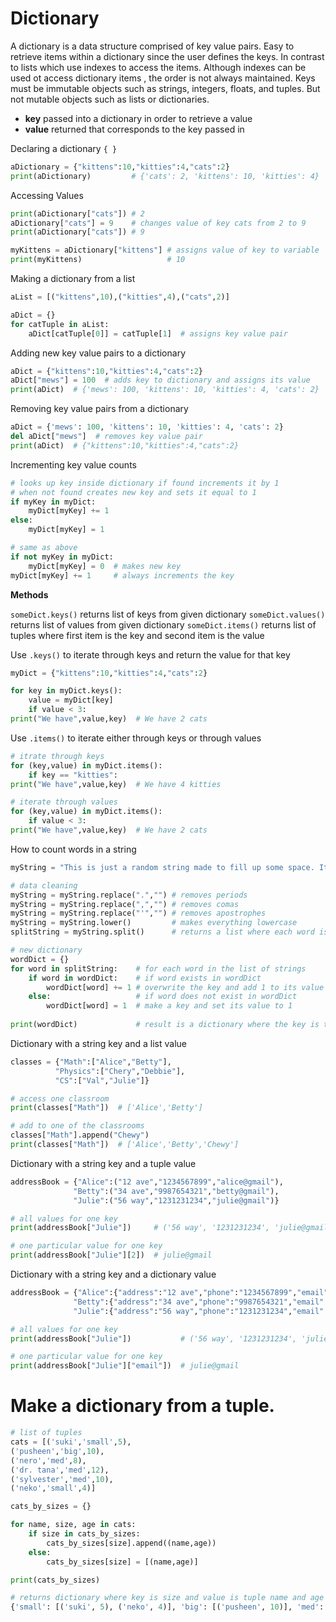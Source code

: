 # Dictionary

A dictionary is a data structure comprised of key value pairs.
Easy to retrieve items within a dictionary since the user defines the keys. In contrast to lists which use indexes to access the items. 
Although indexes can be used ot access dictionary items , the order is not always maintained.
Keys must be immutable objects such as strings, integers, floats, and tuples.
But not mutable objects such as lists or dictionaries.

- **key** passed into a dictionary in order to retrieve a value
- **value** returned that corresponds to the key passed in

Declaring a dictionary `{ }`
```python
aDictionary = {"kittens":10,"kitties":4,"cats":2}
print(aDictionary)         # {'cats': 2, 'kittens': 10, 'kitties': 4}
```

Accessing Values

```python
print(aDictionary["cats"]) # 2
aDictionary["cats"] = 9    # changes value of key cats from 2 to 9
print(aDictionary["cats"]) # 9

myKittens = aDictionary["kittens"] # assigns value of key to variable
print(myKittens)                   # 10
```

Making a dictionary from a list

```python
aList = [("kittens",10),("kitties",4),("cats",2)]

aDict = {}
for catTuple in aList:
    aDict[catTuple[0]] = catTuple[1]  # assigns key value pair
```

Adding new key value pairs to a dictionary

```python
aDict = {"kittens":10,"kitties":4,"cats":2}
aDict["mews"] = 100  # adds key to dictionary and assigns its value
print(aDict)  # {'mews': 100, 'kittens': 10, 'kitties': 4, 'cats': 2}
```

Removing key value pairs from a dictionary

```python
aDict = {'mews': 100, 'kittens': 10, 'kitties': 4, 'cats': 2}
del aDict["mews"]  # removes key value pair
print(aDict)  # {"kittens":10,"kitties":4,"cats":2}
```

Incrementing key value counts

```python
# looks up key inside dictionary if found increments it by 1
# when not found creates new key and sets it equal to 1
if myKey in myDict:
    myDict[myKey] += 1
else:
    myDict[myKey] = 1

# same as above
if not myKey in myDict:
    myDict[myKey] = 0  # makes new key
myDict[myKey] += 1     # always increments the key
```

**Methods**

`someDict.keys()` returns list of keys from given dictionary
`someDict.values()` returns list of values from given dictionary
`someDict.items()` returns list of tuples where first item is the key and second item is the value

Use `.keys()` to iterate through keys and return the value for that key

```python
myDict = {"kittens":10,"kitties":4,"cats":2}

for key in myDict.keys():
    value = myDict[key]
    if value < 3:
print("We have",value,key)  # We have 2 cats
```

Use `.items()` to iterate either through keys or through values

```python
# itrate through keys
for (key,value) in myDict.items():
    if key == "kitties":
print("We have",value,key)  # We have 4 kitties

# iterate through values
for (key,value) in myDict.items():
    if value < 3:
print("We have",value,key)  # We have 2 cats
```

How to count words in a string

```python
myString = "This is just a random string made to fill up some space. It means nothing. Just a bunch of words. Wait, a long time ago in a galaxy far far away. There lived some space kittens. Who traveled in pirate ships. That's right they were space pirates. And did you know that in space there are sharks with lasers. If you scream in space they can hear you. It's just that no one cares."

# data cleaning
myString = myString.replace(".","") # removes periods
myString = myString.replace(",","") # removes comas
myString = myString.replace("'","") # removes apostrophes
myString = myString.lower()         # makes everything lowercase
splitString = myString.split()      # returns a list where each word is a separate item, words in string were separated by a space

# new dictionary
wordDict = {}
for word in splitString:    # for each word in the list of strings
    if word in wordDict:    # if word exists in wordDict
        wordDict[word] += 1 # overwrite the key and add 1 to its value
    else:                   # if word does not exist in wordDict
        wordDict[word] = 1  # make a key and set its value to 1
        
print(wordDict)             # result is a dictionary where the key is the word and the value is its count
```

Dictionary with a string key and a list value

```python
classes = {"Math":["Alice","Betty"],
          "Physics":["Chery","Debbie"],
          "CS":["Val","Julie"]}

# access one classroom
print(classes["Math"])  # ['Alice','Betty']

# add to one of the classrooms
classes["Math"].append("Chewy")
print(classes["Math"])  # ['Alice','Betty','Chewy']
```

Dictionary with a string key and a tuple value

```python
addressBook = {"Alice":("12 ave","1234567899","alice@gmail"),
              "Betty":("34 ave","9987654321","betty@gmail"),
              "Julie":("56 way","1231231234","julie@gmail")}

# all values for one key
print(addressBook["Julie"])     # ('56 way', '1231231234', 'julie@gmail')

# one particular value for one key
print(addressBook["Julie"][2])  # julie@gmail
```

Dictionary with a string key and a dictionary value

```python
addressBook = {"Alice":{"address":"12 ave","phone":"1234567899","email":"alice@gmail"},
              "Betty":{"address":"34 ave","phone":"9987654321","email":"betty@gmail"},
              "Julie":{"address":"56 way","phone":"1231231234","email":"julie@gmail"}}

# all values for one key
print(addressBook["Julie"])           # ('56 way', '1231231234', 'julie@gmail')

# one particular value for one key
print(addressBook["Julie"]["email"])  # julie@gmail
```

# Make a dictionary from a tuple.

```python
# list of tuples
cats = [('suki','small',5),
('pusheen','big',10),
('nero','med',8),
('dr. tana','med',12),
('sylvester','med',10),
('neko','small',4)]

cats_by_sizes = {}

for name, size, age in cats:
    if size in cats_by_sizes:
        cats_by_sizes[size].append((name,age))
    else:
        cats_by_sizes[size] = [(name,age)]

print(cats_by_sizes)

# returns dictionary where key is size and value is tuple name and age
{'small': [('suki', 5), ('neko', 4)], 'big': [('pusheen', 10)], 'med': [('nero', 8), ('dr. tana', 12), ('sylvester', 10)]}
```
